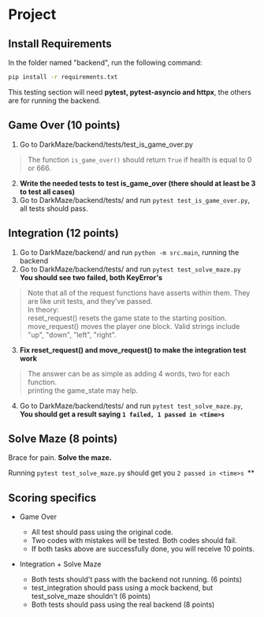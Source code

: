 # Project  
## Install Requirements  
In the folder named "backend", run the following command:  
```sh
pip install -r requirements.txt  
```
This testing section will need **pytest, pytest-asyncio and httpx**, the others are for running the backend.

## Game Over  (10 points)  
1. Go to DarkMaze/backend/tests/test_is_game_over.py  
> The function ```is_game_over()``` should return ```True``` if health is equal to 0 or 666.  

2. **Write the needed tests to test is_game_over (there should at least be 3 to test all cases)**  
3. Go to DarkMaze/backend/tests/ and run ```pytest test_is_game_over.py```, all tests should pass.  

## Integration (12 points)  
1. Go to DarkMaze/backend/ and run ```python -m src.main```, running the backend  
2. Go to DarkMaze/backend/tests/ and run ```pytest test_solve_maze.py```  
**You should see two failed, both KeyError's**  
> Note that all of the request functions have asserts within them. They are like unit tests, and they've passed.  
> In theory:  
> reset_request() resets the game state to the starting position.  
> move_request() moves the player one block. Valid strings include "up", "down", "left", "right".  

3. **Fix reset_request() and move_request() to make the integration test work**  

> The answer can be as simple as adding 4 words, two for each function.  
> printing the game_state may help.  

4. Go to DarkMaze/backend/tests/ and run ```pytest test_solve_maze.py```, **You should get a result saying ``` 1 failed, 1 passed in <time>s ```**  

## Solve Maze (8 points)  
Brace for pain. **Solve the maze.**  

Running ```pytest test_solve_maze.py``` should get you ```2 passed in <time>s ```**  

## Scoring specifics  
- Game Over  
  - All test should pass using the original code.  
  - Two codes with mistakes will be tested. Both codes should fail.  
  - If both tasks above are successfully done, you will receive 10 points.

- Integration + Solve Maze  
  - Both tests should't pass with the backend not running. (6 points)  
  - test_integration should pass using a mock backend, but test_solve_maze shouldn't (6 points)  
  - Both tests should pass using the real backend (8 points)  
